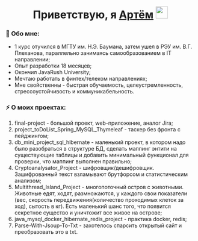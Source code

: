 <h1 align="center">Приветствую, я <a href="https://t.me/backend4life">Артём</a> 
<img src="https://github.com/blackcater/blackcater/raw/main/images/Hi.gif" height="32"/></h1>

<h3>🚶 Обо мне:</h3>

- 1 курс отучился в МГТУ им. Н.Э. Баумана, затем ушел в РЭУ им. В.Г. Плеханова, параллельно занимаясь самообразованием в IT направлении;
- Опыт разработки 18 месяцев;
- Окончил JavaRush University;
- Мечтаю работать в финтех/телеком направлениях;
- Мне свойственны - быстрая обучаемость, целеустремленность, стрессоустойчивость и коммуникабельность.


<h3>⚡ О моих проектах:</h3>

 1. final-project - большой проект, web-приложение, аналог Jira;
 2. project_toDoList_Spring_MySQL_Thymeleaf - таскер без фронта с пейджингом;
 3. db_mini_project_sql_hibernate - маленький проект, в котором надо было разобраться в структуре БД, сделать маппинг энтити на существующие таблицы и добавить минимальный функционал для проверки, что маппинг выполнен правильно;
 4. Cryptoanalysator_Project - шифровщик/дешифровщик. Зашифрованный текст взламывают брутфорсом и статистическим анализом;
 5. Multithread_Island_Project - многопоточный остров с животными. Животные едят, ходят, размножаются, у каждого свои показатели (вес, скорость передвижения(количество проходимых клеток за ход), сытость в кг). Есть маленький шанс того, что появится секретное существо и уничтожит все живое на острове;
 6. java_mysql_docker_hibernate_redis_project - практика docker, redis;
 7. Parse-With-Jsoup-To-Txt - захотелось спарсить открытый сайт и преобразовать это в txt.


<!--
**Tommy-2277/Tommy-2277** is a ✨ _special_ ✨ repository because its `README.md` (this file) appears on your GitHub profile.

Here are some ideas to get you started:

- 🔭 I’m currently working on ...
- 🌱 I’m currently learning ...
- 👯 I’m looking to collaborate on ...
- 🤔 I’m looking for help with ...
- 💬 Ask me about ...
- 📫 How to reach me: ...
- 😄 Pronouns: ...
- ⚡ Fun fact: ...
-->
